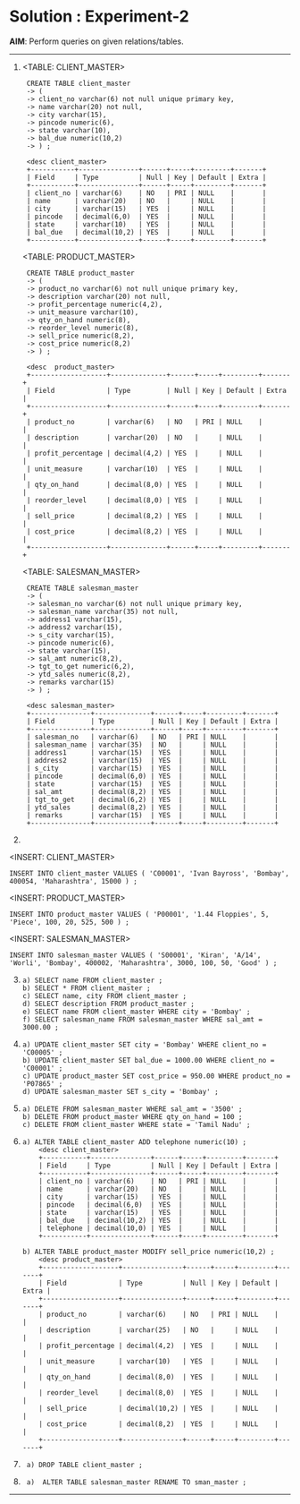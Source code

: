 # Solution : Experiment-2

**AIM**: Perform queries on given relations/tables.

---

1. 
	<TABLE: CLIENT_MASTER>
	
		CREATE TABLE client_master
		-> (
		-> client_no varchar(6) not null unique primary key,
		-> name varchar(20) not null,
		-> city varchar(15),
		-> pincode numeric(6),
		-> state varchar(10),
		-> bal_due numeric(10,2)
		-> ) ;
		
		<desc client_master>
		+-----------+---------------+------+-----+---------+-------+
		| Field     | Type          | Null | Key | Default | Extra |
		+-----------+---------------+------+-----+---------+-------+
		| client_no | varchar(6)    | NO   | PRI | NULL    |       |
		| name      | varchar(20)   | NO   |     | NULL    |       |
		| city      | varchar(15)   | YES  |     | NULL    |       |
		| pincode   | decimal(6,0)  | YES  |     | NULL    |       |
		| state     | varchar(10)   | YES  |     | NULL    |       |
		| bal_due   | decimal(10,2) | YES  |     | NULL    |       |
		+-----------+---------------+------+-----+---------+-------+
		
	
	<TABLE: PRODUCT_MASTER>
	
		CREATE TABLE product_master
		-> (
		-> product_no varchar(6) not null unique primary key,
		-> description varchar(20) not null,
		-> profit_percentage numeric(4,2),
		-> unit_measure varchar(10),
		-> qty_on_hand numeric(8),
		-> reorder_level numeric(8),
		-> sell_price numeric(8,2),
		-> cost_price numeric(8,2)
		-> ) ;
		
		<desc  product_master>
		+-------------------+--------------+------+-----+---------+-------+
		| Field             | Type         | Null | Key | Default | Extra |
		+-------------------+--------------+------+-----+---------+-------+
		| product_no        | varchar(6)   | NO   | PRI | NULL    |       |
		| description       | varchar(20)  | NO   |     | NULL    |       |
		| profit_percentage | decimal(4,2) | YES  |     | NULL    |       |
		| unit_measure      | varchar(10)  | YES  |     | NULL    |       |
		| qty_on_hand       | decimal(8,0) | YES  |     | NULL    |       |
		| reorder_level     | decimal(8,0) | YES  |     | NULL    |       |
		| sell_price        | decimal(8,2) | YES  |     | NULL    |       |
		| cost_price        | decimal(8,2) | YES  |     | NULL    |       |
		+-------------------+--------------+------+-----+---------+-------+
	
	<TABLE: SALESMAN_MASTER>
	
		CREATE TABLE salesman_master
		-> (
		-> salesman_no varchar(6) not null unique primary key,
		-> salesman_name varchar(35) not null,
		-> address1 varchar(15),
		-> address2 varchar(15),
		-> s_city varchar(15),
		-> pincode numeric(6),
		-> state varchar(15),
		-> sal_amt numeric(8,2),
		-> tgt_to_get numeric(6,2),
		-> ytd_sales numeric(8,2),
		-> remarks varchar(15)
		-> ) ;
	
		<desc salesman_master>
		+---------------+--------------+------+-----+---------+-------+
		| Field         | Type         | Null | Key | Default | Extra |
		+---------------+--------------+------+-----+---------+-------+
		| salesman_no   | varchar(6)   | NO   | PRI | NULL    |       |
		| salesman_name | varchar(35)  | NO   |     | NULL    |       |
		| address1      | varchar(15)  | YES  |     | NULL    |       |
		| address2      | varchar(15)  | YES  |     | NULL    |       |
		| s_city        | varchar(15)  | YES  |     | NULL    |       |
		| pincode       | decimal(6,0) | YES  |     | NULL    |       |
		| state         | varchar(15)  | YES  |     | NULL    |       |
		| sal_amt       | decimal(8,2) | YES  |     | NULL    |       |
		| tgt_to_get    | decimal(6,2) | YES  |     | NULL    |       |
		| ytd_sales     | decimal(8,2) | YES  |     | NULL    |       |
		| remarks       | varchar(15)  | YES  |     | NULL    |       |
		+---------------+--------------+------+-----+---------+-------+
	
	
2. 

<INSERT: CLIENT_MASTER> 
```	
INSERT INTO client_master VALUES ( 'C00001', 'Ivan Bayross', 'Bombay', 400054, 'Maharashtra', 15000 ) ;
```
<INSERT: PRODUCT_MASTER> 
```
INSERT INTO product_master VALUES ( 'P00001', '1.44 Floppies', 5, 'Piece', 100, 20, 525, 500 ) ;
```
<INSERT: SALESMAN_MASTER> 
```		
INSERT INTO salesman_master VALUES ( 'S00001', 'Kiran', 'A/14', 'Worli', 'Bombay', 400002, 'Maharashtra', 3000, 100, 50, 'Good' ) ;
```  

		
		
3. 	```
	a) SELECT name FROM client_master ;
	b) SELECT * FROM client_master ;
	c) SELECT name, city FROM client_master ;
	d) SELECT description FROM product_master ;
	e) SELECT name FROM client_master WHERE city = 'Bombay' ;
	f) SELECT salesman_name FROM salesman_master WHERE sal_amt = 3000.00 ;
    ```


4.  ```
	a) UPDATE client_master SET city = 'Bombay' WHERE client_no = 'C00005' ;
	b) UPDATE client_master SET bal_due = 1000.00 WHERE client_no = 'C00001' ;
	c) UPDATE product_master SET cost_price = 950.00 WHERE product_no = 'P07865' ;
	d) UPDATE salesman_master SET s_city = 'Bombay' ;
    ```
	
5.  ```
	a) DELETE FROM salesman_master WHERE sal_amt = '3500' ;
	b) DELETE FROM product_master WHERE qty_on_hand = 100 ;
	c) DELETE FROM client_master WHERE state = 'Tamil Nadu' ;
	```
    
6.  ```
	a) ALTER TABLE client_master ADD telephone numeric(10) ;
		<desc client_master>
		+-----------+---------------+------+-----+---------+-------+
		| Field     | Type          | Null | Key | Default | Extra |
		+-----------+---------------+------+-----+---------+-------+
		| client_no | varchar(6)    | NO   | PRI | NULL    |       |
		| name      | varchar(20)   | NO   |     | NULL    |       |
		| city      | varchar(15)   | YES  |     | NULL    |       |
		| pincode   | decimal(6,0)  | YES  |     | NULL    |       |
		| state     | varchar(15)   | YES  |     | NULL    |       |
		| bal_due   | decimal(10,2) | YES  |     | NULL    |       |
		| telephone | decimal(10,0) | YES  |     | NULL    |       |
		+-----------+---------------+------+-----+---------+-------+

	b) ALTER TABLE product_master MODIFY sell_price numeric(10,2) ;
		<desc product_master>
		+-------------------+---------------+------+-----+---------+-------+
		| Field             | Type          | Null | Key | Default | Extra |
		+-------------------+---------------+------+-----+---------+-------+
		| product_no        | varchar(6)    | NO   | PRI | NULL    |       |
		| description       | varchar(25)   | NO   |     | NULL    |       |
		| profit_percentage | decimal(4,2)  | YES  |     | NULL    |       |
		| unit_measure      | varchar(10)   | YES  |     | NULL    |       |
		| qty_on_hand       | decimal(8,0)  | YES  |     | NULL    |       |
		| reorder_level     | decimal(8,0)  | YES  |     | NULL    |       |
		| sell_price        | decimal(10,2) | YES  |     | NULL    |       |
		| cost_price        | decimal(8,2)  | YES  |     | NULL    |       |
		+-------------------+---------------+------+-----+---------+-------+
     ```
	
7. ```
	a) DROP TABLE client_master ;
   ```

8. ```
	a)  ALTER TABLE salesman_master RENAME TO sman_master ;
   ``` 	
	
	
---
